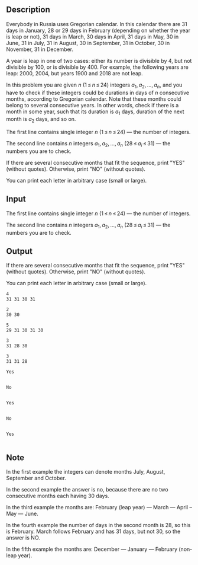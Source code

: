 ## Description

<div><p>Everybody in Russia uses Gregorian calendar. In this calendar there are <span class="tex-span">31</span> days in January, <span class="tex-span">28</span> or <span class="tex-span">29</span> days in February (depending on whether the year is leap or not), <span class="tex-span">31</span> days in March, <span class="tex-span">30</span> days in April, <span class="tex-span">31</span> days in May, <span class="tex-span">30</span> in June, <span class="tex-span">31</span> in July, <span class="tex-span">31</span> in August, <span class="tex-span">30</span> in September, <span class="tex-span">31</span> in October, <span class="tex-span">30</span> in November, <span class="tex-span">31</span> in December.</p><p>A year is leap in one of two cases: either its number is divisible by <span class="tex-span">4</span>, but not divisible by <span class="tex-span">100</span>, or is divisible by <span class="tex-span">400</span>. For example, the following years are leap: <span class="tex-span">2000</span>, <span class="tex-span">2004</span>, but years <span class="tex-span">1900</span> and <span class="tex-span">2018</span> are not leap.</p><p>In this problem you are given <span class="tex-span"><i>n</i></span> (<span class="tex-span">1 ≤ <i>n</i> ≤ 24</span>) integers <span class="tex-span"><i>a</i><sub class="lower-index">1</sub>, <i>a</i><sub class="lower-index">2</sub>, ..., <i>a</i><sub class="lower-index"><i>n</i></sub></span>, and you have to check if these integers could be durations in days of <span class="tex-span"><i>n</i></span> consecutive months, according to Gregorian calendar. Note that these months could belong to several consecutive years. In other words, check if there is a month in some year, such that its duration is <span class="tex-span"><i>a</i><sub class="lower-index">1</sub></span> days, duration of the next month is <span class="tex-span"><i>a</i><sub class="lower-index">2</sub></span> days, and so on.</p></div><div class="input-specification"><p>The first line contains single integer <span class="tex-span"><i>n</i></span> (<span class="tex-span">1 ≤ <i>n</i> ≤ 24</span>) — the number of integers.</p><p>The second line contains <span class="tex-span"><i>n</i></span> integers <span class="tex-span"><i>a</i><sub class="lower-index">1</sub>, <i>a</i><sub class="lower-index">2</sub>, ..., <i>a</i><sub class="lower-index"><i>n</i></sub></span> (<span class="tex-span">28 ≤ <i>a</i><sub class="lower-index"><i>i</i></sub> ≤ 31</span>) — the numbers you are to check.</p></div><div class="output-specification"><p>If there are several consecutive months that fit the sequence, print "<span class="tex-font-style-tt">YES</span>" (without quotes). Otherwise, print "<span class="tex-font-style-tt">NO</span>" (without quotes).</p><p>You can print each letter in arbitrary case (small or large).</p></div>

## Input

<p>The first line contains single integer <span class="tex-span"><i>n</i></span> (<span class="tex-span">1 ≤ <i>n</i> ≤ 24</span>) — the number of integers.</p><p>The second line contains <span class="tex-span"><i>n</i></span> integers <span class="tex-span"><i>a</i><sub class="lower-index">1</sub>, <i>a</i><sub class="lower-index">2</sub>, ..., <i>a</i><sub class="lower-index"><i>n</i></sub></span> (<span class="tex-span">28 ≤ <i>a</i><sub class="lower-index"><i>i</i></sub> ≤ 31</span>) — the numbers you are to check.</p>

## Output

<p>If there are several consecutive months that fit the sequence, print "<span class="tex-font-style-tt">YES</span>" (without quotes). Otherwise, print "<span class="tex-font-style-tt">NO</span>" (without quotes).</p><p>You can print each letter in arbitrary case (small or large).</p>





```input1
4
31 31 30 31

```




```input2
2
30 30

```




```input3
5
29 31 30 31 30

```




```input4
3
31 28 30

```




```input5
3
31 31 28

```




```output1
Yes


```




```output2
No


```




```output3
Yes


```




```output4
No


```




```output5
Yes


```



## Note

<p>In the first example the integers can denote months July, August, September and October.</p><p>In the second example the answer is no, because there are no two consecutive months each having <span class="tex-span">30</span> days.</p><p>In the third example the months are: February (leap year) — March — April – May — June.</p><p>In the fourth example the number of days in the second month is <span class="tex-span">28</span>, so this is February. March follows February and has <span class="tex-span">31</span> days, but not <span class="tex-span">30</span>, so the answer is <span class="tex-font-style-tt">NO</span>.</p><p>In the fifth example the months are: December — January — February (non-leap year).</p>

